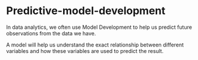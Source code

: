 # Predictive-model-development
In data analytics, we often use Model Development to help us predict future observations from the data we have.

A model will help us understand the exact relationship between different variables and how these variables are used to predict the result.
